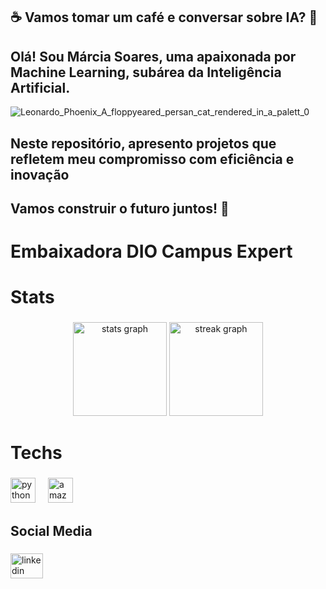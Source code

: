 ## ☕ **Vamos tomar um café e conversar sobre IA?** 🚀
## Olá! Sou Márcia Soares, uma apaixonada por Machine Learning, subárea da Inteligência Artificial.

![Leonardo_Phoenix_A_floppyeared_persan_cat_rendered_in_a_palett_0](https://github.com/user-attachments/assets/4b21ced0-4492-49a3-a543-50c3119bb920)

## Neste repositório, apresento projetos que refletem meu compromisso com eficiência e inovação 
## Vamos construir o futuro juntos! 🌟

<h1 align="left">Embaixadora DIO Campus Expert</h1>

###

<h1 align="left">Stats</h1>

###

<div align="center">
  <img src="https://github-readme-stats.vercel.app/api?username=profamar&hide_title=false&hide_rank=false&show_icons=true&include_all_commits=true&count_private=true&disable_animations=false&theme=dracula&locale=en&hide_border=false&order=1" height="150" alt="stats graph"  />
  <img src="https://streak-stats.demolab.com?user=profamar&locale=en&mode=daily&theme=dracula&hide_border=false&border_radius=5&order=3" height="150" alt="streak graph"  />
</div>

###

<h1 align="left">Techs</h1>

###

<div align="left">
  <img src="https://cdn.jsdelivr.net/gh/devicons/devicon/icons/python/python-original.svg" height="40" alt="python logo"  />
  <img width="12" />
  <img src="https://cdn.jsdelivr.net/gh/devicons/devicon/icons/amazonwebservices/amazonwebservices-line-wordmark.svg" height="40" alt="amazonwebservices logo"  />
</div>

###

<h2 align="left">Social Media</h2>

###

<div align="left">
  <a href="linkedin.com/in/márcia-soares-236974256" target="_blank">
    <img src="https://raw.githubusercontent.com/maurodesouza/profile-readme-generator/master/src/assets/icons/social/linkedin/default.svg" width="52" height="40" alt="linkedin logo"  />
  </a>
</div>

###
